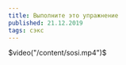 ```yaml
---
title: Выполните это упражнение
published: 21.12.2019
tags: сэкс
---
```

$video("/content/sosi.mp4")$
